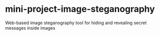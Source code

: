 # mini-project-image-steganography
Web-based image steganography tool for hiding and revealing secret messages inside images
